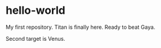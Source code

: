 # hello-world
My first repository.
Titan is finally here. Ready to beat Gaya.

Second target is Venus.
